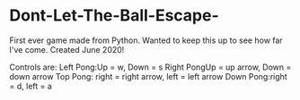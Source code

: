 # Dont-Let-The-Ball-Escape-
First ever game made from Python. Wanted to keep this up to see how far I've come. Created June 2020!

Controls are:
Left Pong:Up = w, Down = s
Right PongUp = up arrow, Down = down arrow
Top Pong: right = right arrow, left = left arrow
Down Pong:right = d, left = a
